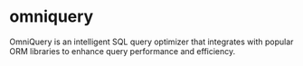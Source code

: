 # omniquery
 OmniQuery is an intelligent SQL query optimizer that integrates with popular ORM libraries to enhance query performance and efficiency.
